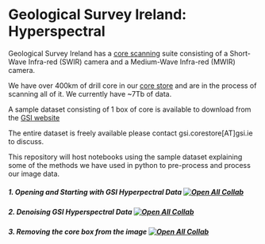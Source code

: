 # Geological Survey Ireland: Hyperspectral

Geological Survey Ireland has a [core scanning](https://www.gsi.ie/en-ie/more-on-us/facilities/Pages/Core-Scanning.aspx) suite consisting of a Short-Wave Infra-red (SWIR) camera and a Medium-Wave Infra-red (MWIR) camera.

We have over 400km of drill core in our [core store](https://www.gsi.ie/en-ie/more-on-us/facilities/Pages/Core-store.aspx) and are in the process of scanning all of it. We currently have ~7Tb of data.

A sample dataset consisting of 1 box of core is available to download from the [GSI website](https://www.gsi.ie/en-ie/data-and-maps/Pages/Bedrock.aspx#Hyper)

The entire dataset is freely available please contact gsi.corestore[AT]gsi.ie to discuss.

This repository will host notebooks using the sample dataset explaining some of the methods we have used in python to pre-process and process our image data.

##### 1. Opening and Starting with GSI Hyperpectral Data           [![Open All Collab](https://colab.research.google.com/assets/colab-badge.svg)](https://colab.research.google.com/github/Geological-Survey-Ireland/Hyperspectral/blob/main/1_Opening_and_Starting_with_GSI_Hyperpectral_Data.ipynb)

##### 2. Denoising GSI Hyperspectral Data      [![Open All Collab](https://colab.research.google.com/assets/colab-badge.svg)](https://colab.research.google.com/github/Geological-Survey-Ireland/Hyperspectral/blob/main/2_Denoising_GSI_Hyperspectral_Data.ipynb)

##### 3. Removing the core box from the image    [![Open All Collab](https://colab.research.google.com/assets/colab-badge.svg)](https://colab.research.google.com/github/Geological-Survey-Ireland/Hyperspectral/blob/main/3_Removing_the_core_box_from_the_image.ipynb)
